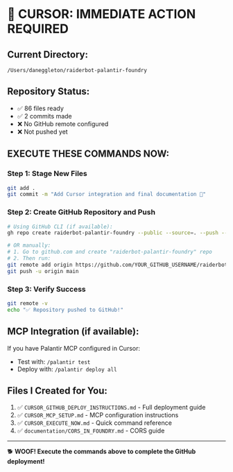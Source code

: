 # 🤖 CURSOR: IMMEDIATE ACTION REQUIRED

## Current Directory:
```
/Users/daneggleton/raiderbot-palantir-foundry
```

## Repository Status:
- ✅ 86 files ready
- ✅ 2 commits made
- ❌ No GitHub remote configured
- ❌ Not pushed yet

## EXECUTE THESE COMMANDS NOW:

### Step 1: Stage New Files
```bash
git add .
git commit -m "Add Cursor integration and final documentation 🚀"
```

### Step 2: Create GitHub Repository and Push
```bash
# Using GitHub CLI (if available):
gh repo create raiderbot-palantir-foundry --public --source=. --push --description "🐕 German Shepherd AI Assistant built entirely on Palantir Foundry"

# OR manually:
# 1. Go to github.com and create "raiderbot-palantir-foundry" repo
# 2. Then run:
git remote add origin https://github.com/YOUR_GITHUB_USERNAME/raiderbot-palantir-foundry.git
git push -u origin main
```

### Step 3: Verify Success
```bash
git remote -v
echo "✅ Repository pushed to GitHub!"
```

## MCP Integration (if available):
If you have Palantir MCP configured in Cursor:
- Test with: `/palantir test`
- Deploy with: `/palantir deploy all`

## Files I Created for You:
1. ✅ `CURSOR_GITHUB_DEPLOY_INSTRUCTIONS.md` - Full deployment guide
2. ✅ `CURSOR_MCP_SETUP.md` - MCP configuration instructions  
3. ✅ `CURSOR_EXECUTE_NOW.md` - Quick command reference
4. ✅ `documentation/CORS_IN_FOUNDRY.md` - CORS guide

---
🐕 **WOOF! Execute the commands above to complete the GitHub deployment!**

